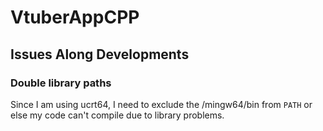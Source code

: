 # VtuberAppCPP



## Issues Along Developments
### Double library paths
Since I am using ucrt64, I need to exclude the /mingw64/bin from `PATH` or else my code can't compile due to library problems.  

###


